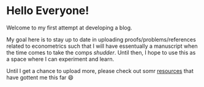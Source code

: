 


# Hello Everyone!

Welcome to my first attempt at developing a blog. 

My goal here is to stay up to date in uploading proofs/problems/references related to econometrics such that I will have essentually a manuscript when the time comes to take the comps *shudder*. Until then, I hope to use this as a space where I can experiment and learn.

Until I get a chance to upload more, please check out somr [resources](https://matthewrgonzalez.github.io/Econometric/resources/) that have gottent me this far :smile: 
